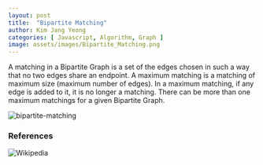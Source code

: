 ```yaml
---
layout: post
title:  "Bipartite Matching"
author: Kim Jang Yeong
categories: [ Javascript, Algorithm, Graph ]
image: assets/images/Bipartite_Matching.png
---
```


A matching in a Bipartite Graph is a set of the edges chosen in such a way that no two edges share an endpoint. A maximum matching is a matching of maximum size (maximum number of edges). In a maximum matching, if any edge is added to it, it is no longer a matching. There can be more than one maximum matchings for a given Bipartite Graph.

![bipartite-matching](https://www.geeksforgeeks.org/wp-content/uploads/maximum_matching1.png)

### References
![Wikipedia](https://en.wikipedia.org/wiki/Bipartite)